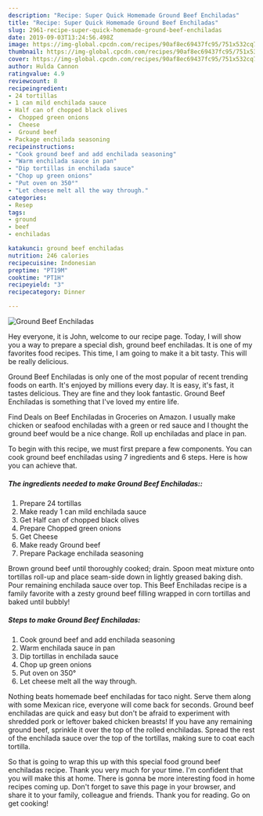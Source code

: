 ```yaml
---
description: "Recipe: Super Quick Homemade Ground Beef Enchiladas"
title: "Recipe: Super Quick Homemade Ground Beef Enchiladas"
slug: 2961-recipe-super-quick-homemade-ground-beef-enchiladas
date: 2019-09-03T13:24:56.498Z
image: https://img-global.cpcdn.com/recipes/90af8ec69437fc95/751x532cq70/ground-beef-enchiladas-recipe-main-photo.jpg
thumbnail: https://img-global.cpcdn.com/recipes/90af8ec69437fc95/751x532cq70/ground-beef-enchiladas-recipe-main-photo.jpg
cover: https://img-global.cpcdn.com/recipes/90af8ec69437fc95/751x532cq70/ground-beef-enchiladas-recipe-main-photo.jpg
author: Hulda Cannon
ratingvalue: 4.9
reviewcount: 8
recipeingredient:
- 24 tortillas
- 1 can mild enchilada sauce
- Half can of chopped black olives
-  Chopped green onions
-  Cheese
-  Ground beef
- Package enchilada seasoning
recipeinstructions:
- "Cook ground beef and add enchilada seasoning"
- "Warm enchilada sauce in pan"
- "Dip tortillas in enchilada sauce"
- "Chop up green onions"
- "Put oven on 350°"
- "Let cheese melt all the way through."
categories:
- Resep
tags:
- ground
- beef
- enchiladas

katakunci: ground beef enchiladas
nutrition: 246 calories
recipecuisine: Indonesian
preptime: "PT19M"
cooktime: "PT1H"
recipeyield: "3"
recipecategory: Dinner

---
```



![Ground Beef Enchiladas](https://img-global.cpcdn.com/recipes/90af8ec69437fc95/751x532cq70/ground-beef-enchiladas-recipe-main-photo.jpg)

Hey everyone, it is John, welcome to our recipe page. Today, I will show you a way to prepare a special dish, ground beef enchiladas. It is one of my favorites food recipes. This time, I am going to make it a bit tasty. This will be really delicious.

Ground Beef Enchiladas is only one of the most popular of recent trending foods on earth. It's enjoyed by millions every day. It is easy, it's fast, it tastes delicious. They are fine and they look fantastic. Ground Beef Enchiladas is something that I've loved my entire life.

Find Deals on Beef Enchiladas in Groceries on Amazon. I usually make chicken or seafood enchiladas with a green or red sauce and I thought the ground beef would be a nice change. Roll up enchiladas and place in pan.


To begin with this recipe, we must first prepare a few components. You can cook ground beef enchiladas using 7 ingredients and 6 steps. Here is how you can achieve that.

##### The ingredients needed to make Ground Beef Enchiladas::

1. Prepare 24 tortillas
1. Make ready 1 can mild enchilada sauce
1. Get Half can of chopped black olives
1. Prepare  Chopped green onions
1. Get  Cheese
1. Make ready  Ground beef
1. Prepare Package enchilada seasoning


Brown ground beef until thoroughly cooked; drain. Spoon meat mixture onto tortillas roll-up and place seam-side down in lightly greased baking dish. Pour remaining enchilada sauce over top. This Beef Enchiladas recipe is a family favorite with a zesty ground beef filling wrapped in corn tortillas and baked until bubbly! 

##### Steps to make Ground Beef Enchiladas:

1. Cook ground beef and add enchilada seasoning
1. Warm enchilada sauce in pan
1. Dip tortillas in enchilada sauce
1. Chop up green onions
1. Put oven on 350°
1. Let cheese melt all the way through.


Nothing beats homemade beef enchiladas for taco night. Serve them along with some Mexican rice, everyone will come back for seconds. Ground beef enchiladas are quick and easy but don&#39;t be afraid to experiment with shredded pork or leftover baked chicken breasts! If you have any remaining ground beef, sprinkle it over the top of the rolled enchiladas. Spread the rest of the enchilada sauce over the top of the tortillas, making sure to coat each tortilla. 

So that is going to wrap this up with this special food ground beef enchiladas recipe. Thank you very much for your time. I'm confident that you will make this at home. There is gonna be more interesting food in home recipes coming up. Don't forget to save this page in your browser, and share it to your family, colleague and friends. Thank you for reading. Go on get cooking!
